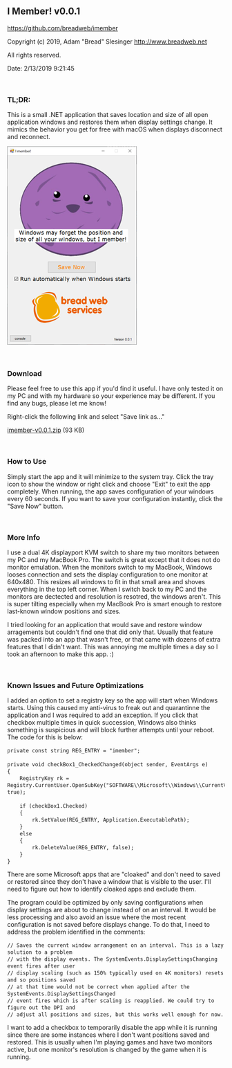 ## I Member! v0.0.1
https://github.com/breadweb/imember

Copyright (c) 2019, Adam "Bread" Slesinger http://www.breadweb.net

All rights reserved.

Date: 2/13/2019 9:21:45

<br>

### TL;DR:

This is a small .NET application that saves location and size of all open application windows and restores them when display settings change. It mimics the behavior you get for free with macOS when displays disconnect and reconnect.  

![](https://github.com/breadweb/imember/blob/master/images/imember.png) 

<br>

### Download

Please feel free to use this app if you'd find it useful. I have only tested it on my PC and with my hardware so your experience may be different. If you find any bugs, please let me know! 

Right-click the following link and select "Save link as..."

[imember-v0.0.1.zip](https://github.com/breadweb/imember/releases/download/0.0.1/imember-v0.0.1.zip) (93 KB)

<br>

### How to Use

Simply start the app and it will minimize to the system tray. Click the tray icon to show the window or right click and choose "Exit" to exit the app completely.  When running, the app saves configuration of your windows every 60 seconds. If you want to save your configuration instantly, click the "Save Now" button.

<br>

### More Info

I use a dual 4K displayport KVM switch to share my two monitors between my PC and my MacBook Pro.  The switch is great except that it does not do monitor emulation. When the monitors switch to my MacBook, Windows looses connection and sets the display configuration to one monitor at 640x480. This resizes all windows to fit in that small area and shoves everything in the top left corner. When I switch back to my PC and the monitors are dectected and resolution is resotred, the windows aren't. This is super tilting especially when my MacBook Pro is smart enough to restore last-known window positions and sizes.

I tried looking for an application that would save and restore window arragements but couldn't find one that did only that. Usually that feature was packed into an app that wasn't free, or that came with dozens of extra features that I didn't want. This was annoying me multiple times a day so I took an afternoon to make this app. :)

<br>

### Known Issues and Future Optimizations

I added an option to set a registry key so the app will start when Windows starts. Using this caused my anti-virus to freak out and quarantinne the application and I was required to add an exception. If you click that checkbox multiple times in quick succession, Windows also thinks something is suspicious and will block further attempts until your reboot. The code for this is below:

```
private const string REG_ENTRY = "imember";

private void checkBox1_CheckedChanged(object sender, EventArgs e)
{
    RegistryKey rk = Registry.CurrentUser.OpenSubKey("SOFTWARE\\Microsoft\\Windows\\CurrentVersion\\Run", true);

    if (checkBox1.Checked)
    {
        rk.SetValue(REG_ENTRY, Application.ExecutablePath);
    }
    else
    {
        rk.DeleteValue(REG_ENTRY, false);
    }
}
```

There are some Microsoft apps that are "cloaked" and don't need to saved or restored since they don't have a window that is visible to the user. I'll need to figure out how to identify cloaked apps and exclude them.

The program could be optimized by only saving configurations when display settings are about to change instead of on an interval. It would be less processing and also avoid an issue where the most recent configuration is not saved before displays change. To do that, I need to address the problem identified in the comments:

```
// Saves the current window arrangement on an interval. This is a lazy solution to a problem
// with the display events. The SystemEvents.DisplaySettingsChanging event fires after user
// display scaling (such as 150% typically used on 4K monitors) resets and so positions saved
// at that time would not be correct when applied after the SystemEvents.DisplaySettingsChanged
// event fires which is after scaling is reapplied. We could try to figure out the DPI and
// adjust all positions and sizes, but this works well enough for now.
```

I want to add a checkbox to temporarily disable the app while it is running since there are some instances where I don't want positions saved and restored. This is usually when I'm playing games and have two monitors active, but one monitor's resolution is changed by the game when it is running.
